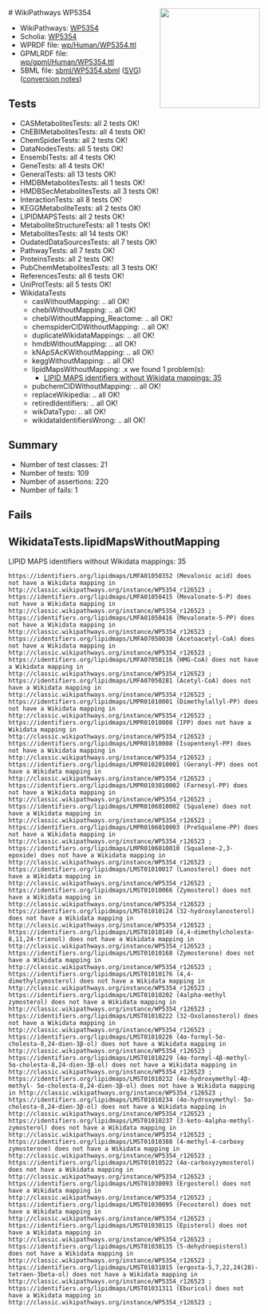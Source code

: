 <img style="float: right; width: 200px" src="../logo.png" />
# WikiPathways WP5354

* WikiPathways: [WP5354](https://identifiers.org/wikipathways:WP5354)
* Scholia: [WP5354](https://scholia.toolforge.org/wikipathways/WP5354)
* WPRDF file: [wp/Human/WP5354.ttl](../wp/Human/WP5354.ttl)
* GPMLRDF file: [wp/gpml/Human/WP5354.ttl](../wp/gpml/Human/WP5354.ttl)
* SBML file: [sbml/WP5354.sbml](../sbml/WP5354.sbml) ([SVG](../sbml/WP5354.svg)) ([conversion notes](../sbml/WP5354.txt))

## Tests
* CASMetabolitesTests: all 2 tests OK!
* ChEBIMetabolitesTests: all 4 tests OK!
* ChemSpiderTests: all 2 tests OK!
* DataNodesTests: all 5 tests OK!
* EnsemblTests: all 4 tests OK!
* GeneTests: all 4 tests OK!
* GeneralTests: all 13 tests OK!
* HMDBMetabolitesTests: all 1 tests OK!
* HMDBSecMetabolitesTests: all 3 tests OK!
* InteractionTests: all 8 tests OK!
* KEGGMetaboliteTests: all 2 tests OK!
* LIPIDMAPSTests: all 2 tests OK!
* MetaboliteStructureTests: all 1 tests OK!
* MetabolitesTests: all 14 tests OK!
* OudatedDataSourcesTests: all 7 tests OK!
* PathwayTests: all 7 tests OK!
* ProteinsTests: all 2 tests OK!
* PubChemMetabolitesTests: all 3 tests OK!
* ReferencesTests: all 6 tests OK!
* UniProtTests: all 5 tests OK!
* WikidataTests
    * casWithoutMapping: .. all OK!
    * chebiWithoutMapping: .. all OK!
    * chebiWithoutMapping_Reactome: .. all OK!
    * chemspiderCIDWithoutMapping: .. all OK!
    * duplicateWikidataMappings: .. all OK!
    * hmdbWithoutMapping: .. all OK!
    * kNApSAcKWithoutMapping: .. all OK!
    * keggWithoutMapping: .. all OK!
    * lipidMapsWithoutMapping: .x we found 1 problem(s):
        * [LIPID MAPS identifiers without Wikidata mappings: 35](#41c16d52)
    * pubchemCIDWithoutMapping: .. all OK!
    * replaceWikipedia: .. all OK!
    * retiredIdentifiers: .. all OK!
    * wikDataTypo: .. all OK!
    * wikidataIdentifiersWrong: .. all OK!


## Summary

* Number of test classes: 21
* Number of tests: 109
* Number of assertions: 220
* Number of fails: 1

## Fails

<a name="41c16d52" />

## WikidataTests.lipidMapsWithoutMapping

LIPID MAPS identifiers without Wikidata mappings: 35
```
https://identifiers.org/lipidmaps/LMFA01050352 (Mevalonic acid) does not have a Wikidata mapping in http://classic.wikipathways.org/instance/WP5354_r126523 ; 
https://identifiers.org/lipidmaps/LMFA01050415 (Mevalonate-5-P) does not have a Wikidata mapping in http://classic.wikipathways.org/instance/WP5354_r126523 ; 
https://identifiers.org/lipidmaps/LMFA01050416 (Mevalonate-5-PP) does not have a Wikidata mapping in http://classic.wikipathways.org/instance/WP5354_r126523 ; 
https://identifiers.org/lipidmaps/LMFA07050030 (Acetoacetyl-CoA) does not have a Wikidata mapping in http://classic.wikipathways.org/instance/WP5354_r126523 ; 
https://identifiers.org/lipidmaps/LMFA07050116 (HMG-CoA) does not have a Wikidata mapping in http://classic.wikipathways.org/instance/WP5354_r126523 ; 
https://identifiers.org/lipidmaps/LMFA07050281 (Acetyl-CoA) does not have a Wikidata mapping in http://classic.wikipathways.org/instance/WP5354_r126523 ; 
https://identifiers.org/lipidmaps/LMPR01010001 (Dimethylallyl-PP) does not have a Wikidata mapping in http://classic.wikipathways.org/instance/WP5354_r126523 ; 
https://identifiers.org/lipidmaps/LMPR01010008 (IPP) does not have a Wikidata mapping in http://classic.wikipathways.org/instance/WP5354_r126523 ; 
https://identifiers.org/lipidmaps/LMPR01010008 (Isopentenyl-PP) does not have a Wikidata mapping in http://classic.wikipathways.org/instance/WP5354_r126523 ; 
https://identifiers.org/lipidmaps/LMPR0102010001 (Geranyl-PP) does not have a Wikidata mapping in http://classic.wikipathways.org/instance/WP5354_r126523 ; 
https://identifiers.org/lipidmaps/LMPR0103010002 (Farnesyl-PP) does not have a Wikidata mapping in http://classic.wikipathways.org/instance/WP5354_r126523 ; 
https://identifiers.org/lipidmaps/LMPR0106010002 (Squalene) does not have a Wikidata mapping in http://classic.wikipathways.org/instance/WP5354_r126523 ; 
https://identifiers.org/lipidmaps/LMPR0106010003 (PreSqualene-PP) does not have a Wikidata mapping in http://classic.wikipathways.org/instance/WP5354_r126523 ; 
https://identifiers.org/lipidmaps/LMPR0106010010 (Squalene-2,3-epoxide) does not have a Wikidata mapping in http://classic.wikipathways.org/instance/WP5354_r126523 ; 
https://identifiers.org/lipidmaps/LMST01010017 (Lanosterol) does not have a Wikidata mapping in http://classic.wikipathways.org/instance/WP5354_r126523 ; 
https://identifiers.org/lipidmaps/LMST01010066 (Zymosterol) does not have a Wikidata mapping in http://classic.wikipathways.org/instance/WP5354_r126523 ; 
https://identifiers.org/lipidmaps/LMST01010124 (32-hydroxylanosterol) does not have a Wikidata mapping in http://classic.wikipathways.org/instance/WP5354_r126523 ; 
https://identifiers.org/lipidmaps/LMST01010149 (4,4-dimethylcholesta-8,11,24-trienol) does not have a Wikidata mapping in http://classic.wikipathways.org/instance/WP5354_r126523 ; 
https://identifiers.org/lipidmaps/LMST01010168 (Zymosterone) does not have a Wikidata mapping in http://classic.wikipathways.org/instance/WP5354_r126523 ; 
https://identifiers.org/lipidmaps/LMST01010176 (4,4-dimethylzymosterol) does not have a Wikidata mapping in http://classic.wikipathways.org/instance/WP5354_r126523 ; 
https://identifiers.org/lipidmaps/LMST01010202 (4alpha-methyl zymosterol) does not have a Wikidata mapping in http://classic.wikipathways.org/instance/WP5354_r126523 ; 
https://identifiers.org/lipidmaps/LMST01010222 (32-Oxolanosterol) does not have a Wikidata mapping in http://classic.wikipathways.org/instance/WP5354_r126523 ; 
https://identifiers.org/lipidmaps/LMST01010226 (4α-formyl-5α- cholesta-8,24-dien-3β-ol) does not have a Wikidata mapping in http://classic.wikipathways.org/instance/WP5354_r126523 ; 
https://identifiers.org/lipidmaps/LMST01010229 (4α-formyl-4β-methyl- 5α-cholesta-8,24-dien-3β-ol) does not have a Wikidata mapping in http://classic.wikipathways.org/instance/WP5354_r126523 ; 
https://identifiers.org/lipidmaps/LMST01010232 (4α-hydroxymethyl-4β-methyl- 5α-cholesta-8,24-dien-3β-ol) does not have a Wikidata mapping in http://classic.wikipathways.org/instance/WP5354_r126523 ; 
https://identifiers.org/lipidmaps/LMST01010234 (4α-hydroxymethyl- 5α-cholesta-8,24-dien-3β-ol) does not have a Wikidata mapping in http://classic.wikipathways.org/instance/WP5354_r126523 ; 
https://identifiers.org/lipidmaps/LMST01010237 (3-keto-4alpha-methyl-zymosterol) does not have a Wikidata mapping in http://classic.wikipathways.org/instance/WP5354_r126523 ; 
https://identifiers.org/lipidmaps/LMST01010388 (4-methyl-4-carboxy zymosterone) does not have a Wikidata mapping in http://classic.wikipathways.org/instance/WP5354_r126523 ; 
https://identifiers.org/lipidmaps/LMST01010522 (4α-carboxyzymosterol) does not have a Wikidata mapping in http://classic.wikipathways.org/instance/WP5354_r126523 ; 
https://identifiers.org/lipidmaps/LMST01030093 (Ergosterol) does not have a Wikidata mapping in http://classic.wikipathways.org/instance/WP5354_r126523 ; 
https://identifiers.org/lipidmaps/LMST01030095 (Fecosterol) does not have a Wikidata mapping in http://classic.wikipathways.org/instance/WP5354_r126523 ; 
https://identifiers.org/lipidmaps/LMST01030115 (Episterol) does not have a Wikidata mapping in http://classic.wikipathways.org/instance/WP5354_r126523 ; 
https://identifiers.org/lipidmaps/LMST01030135 (5-dehydroepisterol) does not have a Wikidata mapping in http://classic.wikipathways.org/instance/WP5354_r126523 ; 
https://identifiers.org/lipidmaps/LMST01031015 (ergosta-5,7,22,24(28)-tetraen-3beta-ol) does not have a Wikidata mapping in http://classic.wikipathways.org/instance/WP5354_r126523 ; 
https://identifiers.org/lipidmaps/LMST01031311 (Eburicol) does not have a Wikidata mapping in http://classic.wikipathways.org/instance/WP5354_r126523 ; 
```

